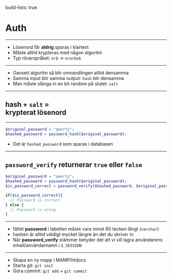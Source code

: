 build-lists: true

# **Auth**

---

* Lösenord får **aldrig** sparas i klartext
* Måste alltid krypteras med någon algoritm
* Typ rövarspråket: `orb` -> `ororbob`

---

* Oavsett algoritm så blir omvandlingen alltid densamma
* Samma input blir samma output: `hash` blir densamma
* Man måste slänga in en bit random på slutet: `salt`

---

## **hash** + `salt` = <br/> krypterat lösenord

---

```php
$original_password = "qwerty";
$hashed_password = password_hash($original_password);
```

* Det är `hashed_password` som sparas i databasen

---

## `password_verify` returnerar `true` eller `false`

```php
$original_password = "qwerty";
$hashed_password = password_hash($original_password);
$is_password_correct = password_verify($hashed_password, $original_password);

if($is_password_correct){
  // Password is correct
} else {
  // Password is wrong
}

```

---

* fältet **password** i tabellen måste vara minst 60 tecken långt (`varchar`)
* hashen är alltid väldigt mycket längre än det du skriver in
* När **password_verify** stämmer betyder det att vi vill lagra användarens email/användarnamn i `$_SESSION`

---

* Skapa en ny mapp i MAMP/htdocs
* Starta git: `git init`
* Göra commit: `git add` + `git commit`
